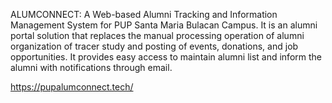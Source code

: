 ALUMCONNECT: A Web-based Alumni Tracking and Information Management System for PUP Santa Maria Bulacan Campus. It is an alumni portal solution that replaces the manual processing operation of alumni organization of tracer study and posting of events, donations, and job opportunities. It provides easy access to maintain alumni list and inform the alumni with notifications through email.

https://pupalumconnect.tech/

